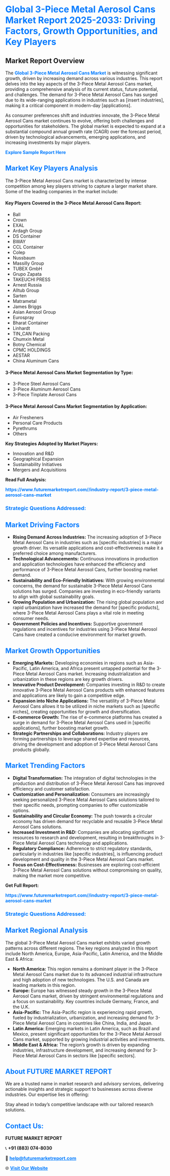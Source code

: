 <h1 style="color: #007BFF;">Global 3-Piece Metal Aerosol Cans Market Report 2025-2033: Driving Factors, Growth Opportunities, and Key Players</h1>

<section id="overview">
<h2>Market Report Overview</h2>
<p>The <a href="https://www.futuremarketreport.com//industry-report/3-piece-metal-aerosol-cans-market" style="color: #007BFF; text-decoration: none;"><strong>Global 3-Piece Metal Aerosol Cans Market</strong></a> is witnessing significant growth, driven by increasing demand across various industries. This report delves into the key aspects of the 3-Piece Metal Aerosol Cans market, providing a comprehensive analysis of its current status, future potential, and challenges. The demand for 3-Piece Metal Aerosol Cans has surged due to its wide-ranging applications in industries such as [insert industries], making it a critical component in modern-day [applications].</p>
<p>As consumer preferences shift and industries innovate, the 3-Piece Metal Aerosol Cans market continues to evolve, offering both challenges and opportunities for stakeholders. The global market is expected to expand at a substantial compound annual growth rate (CAGR) over the forecast period, driven by technological advancements, emerging applications, and increasing investments by major players.</p>
</section>

<section id="overview">
<p><a href="https://www.futuremarketreport.com//request-sample/reportId=83775" style="color: #007BFF; text-decoration: none;"><strong>Explore Sample Report Here</strong></a></p>
</section>

<section id="key-players">
<h2 style="color: #007BFF;">Market Key Players Analysis</h2>
<p>The 3-Piece Metal Aerosol Cans market is characterized by intense competition among key players striving to capture a larger market share. Some of the leading companies in the market include:</p>
<h4>Key Players Covered in the 3-Piece Metal Aerosol Cans Report:</h4>
<ul><li>Ball</li><li>Crown</li><li>EXAL</li><li>Ardagh Group</li><li>DS Container</li><li>BWAY</li><li>CCL Container</li><li>Colep</li><li>Nussbaum</li><li>Massilly Group</li><li>TUBEX GmbH</li><li>Grupo Zapata</li><li>TAKEUCHI PRESS</li><li>Arnest Russia</li><li>Alltub Group</li><li>Sarten</li><li>Matrametal</li><li>James Briggs</li><li>Asian Aerosol Group</li><li>Eurospray</li><li>Bharat Container</li><li>Linhardt</li><li>TIN_CAN Packing</li><li>Chumxin Metal</li><li>Botny Chemical</li><li>CPMC HOLDINGS</li><li>AESTAR</li><li>China Aluminum Cans</li></ul>
<h4>3-Piece Metal Aerosol Cans Market Segmentation by Type:</h4>
<ul><li>3-Piece Steel Aerosol Cans</li><li>3-Piece Aluminum Aerosol Cans</li><li>3-Piece Tinplate Aerosol Cans</li></ul>

<h4>3-Piece Metal Aerosol Cans Market Segmentation by Application:</h4>
<ul><li>Air Fresheners</li><li>Personal Care Products</li><li>Pyrethrums</li><li>Others</li></ul>
<p><strong>Key Strategies Adopted by Market Players:</strong></p>
<ul>
<li>Innovation and R&D</li>
<li>Geographical Expansion</li>
<li>Sustainability Initiatives</li>
<li>Mergers and Acquisitions</li>
</ul>
</section>

<section>
<p><strong>Read Full Analysis: </strong></p><a href="https://www.futuremarketreport.com//industry-report/3-piece-metal-aerosol-cans-market" style="color: #007BFF; text-decoration: none;"><strong>https://www.futuremarketreport.com//industry-report/3-piece-metal-aerosol-cans-market</strong></a>
<h3 style="color: #007BFF;">Strategic Questions Addressed:</h3>
</section>

<section id="driving-factors">
<h2 style="color: #007BFF;">Market Driving Factors</h2>
<ul>
<li><strong>Rising Demand Across Industries:</strong> The increasing adoption of 3-Piece Metal Aerosol Cans in industries such as [specific industries] is a major growth driver. Its versatile applications and cost-effectiveness make it a preferred choice among manufacturers.</li>
<li><strong>Technological Advancements:</strong> Continuous innovations in production and application technologies have enhanced the efficiency and performance of 3-Piece Metal Aerosol Cans, further boosting market demand.</li>
<li><strong>Sustainability and Eco-Friendly Initiatives:</strong> With growing environmental concerns, the demand for sustainable 3-Piece Metal Aerosol Cans solutions has surged. Companies are investing in eco-friendly variants to align with global sustainability goals.</li>
<li><strong>Growing Population and Urbanization:</strong> The rising global population and rapid urbanization have increased the demand for [specific products], where 3-Piece Metal Aerosol Cans plays a vital role in meeting consumer needs.</li>
<li><strong>Government Policies and Incentives:</strong> Supportive government regulations and incentives for industries using 3-Piece Metal Aerosol Cans have created a conducive environment for market growth.</li>
</ul>
</section>

<section id="growth-opportunities">
<h2 style="color: #007BFF;">Market Growth Opportunities</h2>
<ul>
<li><strong>Emerging Markets:</strong> Developing economies in regions such as Asia-Pacific, Latin America, and Africa present untapped potential for the 3-Piece Metal Aerosol Cans market. Increasing industrialization and urbanization in these regions are key growth drivers.</li>
<li><strong>Innovative Product Development:</strong> Companies investing in R&D to create innovative 3-Piece Metal Aerosol Cans products with enhanced features and applications are likely to gain a competitive edge.</li>
<li><strong>Expansion into Niche Applications:</strong> The versatility of 3-Piece Metal Aerosol Cans allows it to be utilized in niche markets such as [specific niches], creating opportunities for growth and diversification.</li>
<li><strong>E-commerce Growth:</strong> The rise of e-commerce platforms has created a surge in demand for 3-Piece Metal Aerosol Cans used in [specific applications], further boosting market growth.</li>
<li><strong>Strategic Partnerships and Collaborations:</strong> Industry players are forming partnerships to leverage shared expertise and resources, driving the development and adoption of 3-Piece Metal Aerosol Cans products globally.</li>
</ul>
</section>

<section id="trending-factors">
<h2 style="color: #007BFF;">Market Trending Factors</h2>
<ul>
<li><strong>Digital Transformation:</strong> The integration of digital technologies in the production and distribution of 3-Piece Metal Aerosol Cans has improved efficiency and customer satisfaction.</li>
<li><strong>Customization and Personalization:</strong> Consumers are increasingly seeking personalized 3-Piece Metal Aerosol Cans solutions tailored to their specific needs, prompting companies to offer customizable options.</li>
<li><strong>Sustainability and Circular Economy:</strong> The push towards a circular economy has driven demand for recyclable and reusable 3-Piece Metal Aerosol Cans solutions.</li>
<li><strong>Increased Investment in R&D:</strong> Companies are allocating significant resources to research and development, resulting in breakthroughs in 3-Piece Metal Aerosol Cans technology and applications.</li>
<li><strong>Regulatory Compliance:</strong> Adherence to strict regulatory standards, particularly in industries like [specific industries], is influencing product development and quality in the 3-Piece Metal Aerosol Cans market.</li>
<li><strong>Focus on Cost-Effectiveness:</strong> Businesses are exploring cost-efficient 3-Piece Metal Aerosol Cans solutions without compromising on quality, making the market more competitive.</li>
</ul>
</section>

<section>
<p><strong>Get Full Report: </strong></p><a href="https://www.futuremarketreport.com//industry-report/3-piece-metal-aerosol-cans-market" style="color: #007BFF; text-decoration: none;"><strong>https://www.futuremarketreport.com//industry-report/3-piece-metal-aerosol-cans-market</strong></a>
<h3 style="color: #007BFF;">Strategic Questions Addressed:</h3>
</section>


<section id="regional-analysis">
<h2 style="color: #007BFF;">Market Regional Analysis</h2>
<p>The global 3-Piece Metal Aerosol Cans market exhibits varied growth patterns across different regions. The key regions analyzed in this report include North America, Europe, Asia-Pacific, Latin America, and the Middle East & Africa:</p>
<ul>
<li><strong>North America:</strong> This region remains a dominant player in the 3-Piece Metal Aerosol Cans market due to its advanced industrial infrastructure and high adoption of new technologies. The U.S. and Canada are leading markets in this region.</li>
<li><strong>Europe:</strong> Europe has witnessed steady growth in the 3-Piece Metal Aerosol Cans market, driven by stringent environmental regulations and a focus on sustainability. Key countries include Germany, France, and the U.K.</li>
<li><strong>Asia-Pacific:</strong> The Asia-Pacific region is experiencing rapid growth, fueled by industrialization, urbanization, and increasing demand for 3-Piece Metal Aerosol Cans in countries like China, India, and Japan.</li>
<li><strong>Latin America:</strong> Emerging markets in Latin America, such as Brazil and Mexico, present significant opportunities for the 3-Piece Metal Aerosol Cans market, supported by growing industrial activities and investments.</li>
<li><strong>Middle East & Africa:</strong> The region’s growth is driven by expanding industries, infrastructure development, and increasing demand for 3-Piece Metal Aerosol Cans in sectors like [specific sectors].</li>
</ul>
</section>

<footer>
<h2 style="color: #007BFF;">About FUTURE MARKET REPORT</h2>
<p>We are a trusted name in market research and advisory services, delivering actionable insights and strategic support to businesses across diverse industries. Our expertise lies in offering:</p>

<p>Stay ahead in today’s competitive landscape with our tailored research solutions.</p>

<h2 style="color: #007BFF;">Contact Us:</h2>
<p><strong>FUTURE MARKET REPORT</strong></p>
<p>📞 <strong>+91 (883) 074-8030</strong></p>
<p>📧 <strong><a href="mailto:help@futuremarketreport.com" style="color: #007BFF;">help@futuremarketreport.com</a></strong></p>
<p>🌐 <strong><a href="https://www.futuremarketreport.com/" style="color: #007BFF;">Visit Our Website</a></strong></p>
</footer>